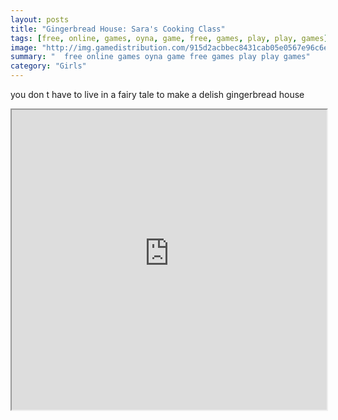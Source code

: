 ```yaml
---
layout: posts
title: "Gingerbread House: Sara's Cooking Class"
tags: [free, online, games, oyna, game, free, games, play, play, games]
image: "http://img.gamedistribution.com/915d2acbbec8431cab05e0567e96c6eb.jpg"
summary: "  free online games oyna game free games play play games"
category: "Girls"
---
```


you don t have to live in a fairy tale to make a delish gingerbread house

<iframe width="100%" height="480px;" src="http://flash.gamedistribution.com?game=915d2acbbec8431cab05e0567e96c6eb"></iframe>